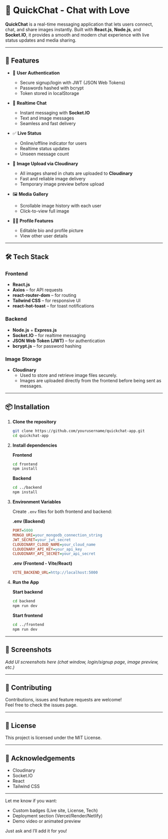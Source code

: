 # 💬 QuickChat - Chat with Love

**QuickChat** is a real-time messaging application that lets users connect, chat, and share images instantly. Built with **React.js**, **Node.js**, and **Socket.IO**, it provides a smooth and modern chat experience with live status updates and media sharing.

---

## 🚀 Features

- 🔐 **User Authentication**
    - Secure signup/login with JWT (JSON Web Tokens)
    - Passwords hashed with bcrypt
    - Token stored in localStorage

- 💬 **Realtime Chat**
    - Instant messaging with **Socket.IO**
    - Text and image messages
    - Seamless and fast delivery

- ✅ **Live Status**
    - Online/offline indicator for users
    - Realtime status updates
    - Unseen message count

- 📁 **Image Upload via Cloudinary**
    - All images shared in chats are uploaded to **Cloudinary**
    - Fast and reliable image delivery
    - Temporary image preview before upload

- 🖼️ **Media Gallery**
    - Scrollable image history with each user
    - Click-to-view full image

- 🧑‍💻 **Profile Features**
    - Editable bio and profile picture
    - View other user details

---

## 🛠 Tech Stack

### Frontend
- **React.js**
- **Axios** – for API requests
- **react-router-dom** – for routing
- **Tailwind CSS** – for responsive UI
- **react-hot-toast** – for toast notifications

### Backend
- **Node.js** + **Express.js**
- **Socket.IO** – for realtime messaging
- **JSON Web Token (JWT)** – for authentication
- **bcrypt.js** – for password hashing

### Image Storage
- **Cloudinary**
    - Used to store and retrieve image files securely.
    - Images are uploaded directly from the frontend before being sent as messages.

---

## 📦 Installation

1. **Clone the repository**
     ```bash
     git clone https://github.com/yourusername/quickchat-app.git
     cd quickchat-app
     ```

2. **Install dependencies**

     **Frontend**
     ```bash
     cd frontend
     npm install
     ```

     **Backend**
     ```bash
     cd ../backend
     npm install
     ```

3. **Environment Variables**

     Create `.env` files for both frontend and backend:

     **.env (Backend)**
     ```ini
     PORT=5000
     MONGO_URI=your_mongodb_connection_string
     JWT_SECRET=your_jwt_secret
     CLOUDINARY_CLOUD_NAME=your_cloud_name
     CLOUDINARY_API_KEY=your_api_key
     CLOUDINARY_API_SECRET=your_api_secret
     ```

     **.env (Frontend - Vite/React)**
     ```ini
     VITE_BACKEND_URL=http://localhost:5000
     ```

4. **Run the App**

     **Start backend**
     ```bash
     cd backend
     npm run dev
     ```

     **Start frontend**
     ```bash
     cd ../frontend
     npm run dev
     ```

---

## 📸 Screenshots

_Add UI screenshots here (chat window, login/signup page, image preview, etc.)_

---

## 🤝 Contributing

Contributions, issues and feature requests are welcome!  
Feel free to check the issues page.

---

## 📄 License

This project is licensed under the MIT License.

---

## 🙌 Acknowledgements

- Cloudinary
- Socket.IO
- React
- Tailwind CSS

---

Let me know if you want:
- Custom badges (Live site, License, Tech)
- Deployment section (Vercel/Render/Netlify)
- Demo video or animated preview

Just ask and I’ll add it for you!